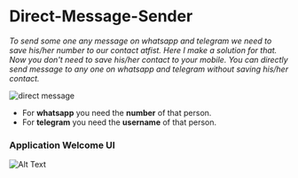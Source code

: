 # Direct-Message-Sender

*To send some one any message on whatsapp and telegram we need to save his/her number to our contact atfist.*
*Here I make a solution for that. Now you don't need to save his/her contact to your mobile.*
*You can directly send message to any one on whatsapp and telegram without saving his/her contact.*

![direct message](https://user-images.githubusercontent.com/76570320/103124425-b5e67d00-46ad-11eb-97a1-67c0c3698f7d.jpg)

* For **whatsapp** you need the **number** of that person.
* For **telegram** you need the **username** of that person.

### Application Welcome UI
![Alt Text](https://media.giphy.com/media/USP6DMCPXvjQcRpoO1/giphy.gif)

 

